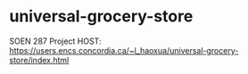 # universal-grocery-store
SOEN 287 Project
HOST: https://users.encs.concordia.ca/~l_haoxua/universal-grocery-store/index.html
